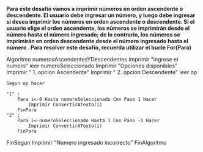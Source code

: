 **Para este desafío vamos a imprimir números en orden ascendente o descendente. El usuario debe ingresar un número, y luego debe ingresar si desea imprimir los números en orden ascendente o descendente. Si el usuario elige el orden ascendente, los números se imprimirán desde el número hasta el número ingresado; de lo contrario, los números se imprimirán en orden descendente desde el número ingresado hasta el número . Para resolver este desafío, recuerda utilizar el bucle For(Para)**

Algoritmo numerosAscendentesYDescendentes
	Imprimir "ingrese el numero"
	leer numeroSeleccionado
	Imprimir "Opciones disponibles"
	Imprimir " 1. opcion Ascendente"
	Imprimir " 2. opcion Descendente"
	leer op
	
	Segun op hacer 
	
	"1" :
		Para i<-0 Hasta numeroSeleccionado Con Paso 1 Hacer
			Imprimir ConvertirATexto(i)
		FinPara
	"2" :
		Para i<-numeroSeleccionado Hasta 1 Con Paso -1 Hacer
			Imprimir ConvertirATexto(i)
		FinPara
FinSegun
Imprimir "Numero ingresado incorrecto" 
FinAlgoritmo
